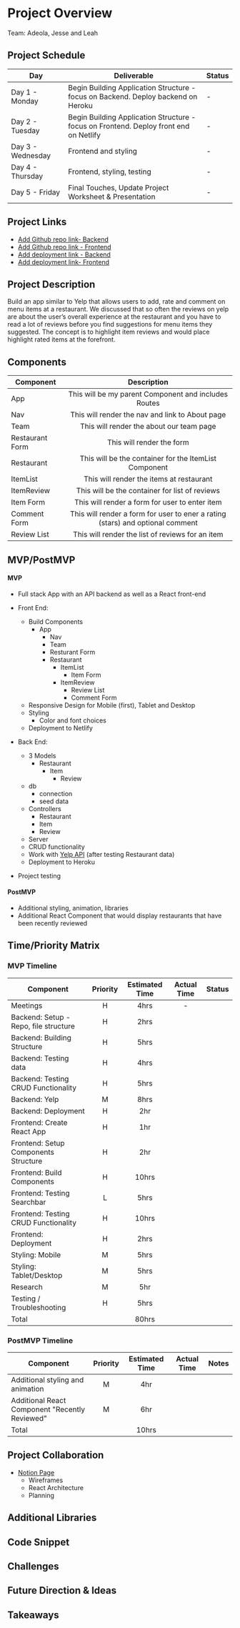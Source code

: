 # Project Overview

Team: Adeola, Jesse and Leah

## Project Schedule

|  Day | Deliverable | Status
|---|---| ---|
|Day 1 - Monday| Begin Building Application Structure - focus on Backend. Deploy backend on Heroku | -
|Day 2 - Tuesday| Begin Building Application Structure - focus on Frontend. Deploy front end on Netlify | -
|Day 3 - Wednesday| Frontend and styling  | -
|Day 4 - Thursday| Frontend, styling, testing | -
|Day 5 - Friday| Final Touches, Update Project Worksheet & Presentation | -


## Project Links

- [Add Github repo link- Backend]()
- [Add Github repo link - Frontend]()
- [Add deployment link - Backend]()
- [Add deployment link- Frontend]()

## Project Description

Build an app similar to Yelp that allows users to add, rate and comment on menu items at a restaurant. We discussed that so often the reviews on yelp are about the user’s overall experience at the restaurant and you have to read a lot of reviews before you find suggestions for menu items they suggested. The concept is to highlight item reviews and would place highlight rated items at the forefront.


## Components

| Component | Description | 
| --- | :---: |  
| App | This will be my parent Component and includes Routes | 
| Nav | This will render the nav and link to About page | 
| Team | This will render the about our team page | 
| Restaurant Form | This will render the form | 
| Restaurant | This will be the container for the ItemList Component | 
| ItemList | This will render the items at restaurant | 
| ItemReview | This will be the container for list of reviews| 
| Item Form | This will render a form for user to enter item | 
| Comment Form | This will render a form for user to ener a rating (stars) and optional comment | 
| Review List | This will render the list of reviews for an item |

## MVP/PostMVP 

#### MVP 
- Full stack App with an API backend as well as a React front-end

- Front End:
    - Build Components
        - App 
            - Nav
            - Team
            - Resturant Form
            - Restaurant
                - ItemList
                    - Item Form
                - ItemReview
                    - Review List 
                    - Comment Form 
	- Responsive Design for Mobile (first), Tablet and Desktop
    - Styling 
	    - Color and font choices
    - Deployment to Netlify

- Back End: 
	- 3 Models 
        - Restaurant
            - Item 
                - Review
    - db
        - connection
        - seed data
    - Controllers
        - Restaurant
        - Item
        - Review
    - Server
    - CRUD functionality
    - Work with [Yelp API](https://www.yelp.com/developers/documentation/v3) (after testing Restaurant data)
    - Deployment to Heroku
- Project testing 

#### PostMVP 
- Additional styling, animation, libraries
- Additional React Component that would display restaurants that have been recently reviewed

## Time/Priority Matrix

### MVP Timeline

| Component | Priority | Estimated Time | Actual Time | Status |
| --- | :---: |  :---: | :---: | :---: |
| Meetings | H | 4hrs| - |  |
| Backend: Setup - Repo, file structure | H | 2hrs|  |  |
| Backend: Building Structure | H | 5hrs|  |  |
| Backend: Testing data | H | 4hrs|  |  |
| Backend: Testing CRUD Functionality | H | 5hrs|  |  |
| Backend: Yelp | M | 8hrs|  |  |
| Backend: Deployment | H | 2hr | | |
| Frontend: Create React App | H | 1hr|  |  |
| Frontend: Setup Components Structure | H | 2hr| | |
| Frontend: Build Components | H | 10hrs|  |  |
| Frontend: Testing Searchbar | L | 5hrs|  |  |
| Frontend: Testing CRUD Functionality | H | 10hrs|  |  |
| Frontend: Deployment| H | 2hrs|  | |
| Styling: Mobile | M | 5hrs|  |  |
| Styling: Tablet/Desktop | M | 5hrs|  |  |
| Research | M | 5hr|  |  |
| Testing / Troubleshooting | H | 5hrs|  |  |
| Total |  | 80hrs|  | |


### PostMVP Timeline
| Component | Priority | Estimated Time | Actual Time | Notes |
| --- | :---: |  :---: | :---: | :---: | 
| Additional styling and animation | M | 4hr | | |
| Additional React Component "Recently Reviewed" | M | 6hr | |  |
| Total |  | 10hrs|  | |


## Project Collaboration
- [Notion Page](https://www.notion.so/6abe7434a98a457da840a400284fb91a?v=21050a9ead9c43e2aed069234b64714e)
    - Wireframes
    - React Architecture 
    - Planning 

## Additional Libraries

## Code Snippet

## Challenges 

## Future Direction & Ideas

## Takeaways